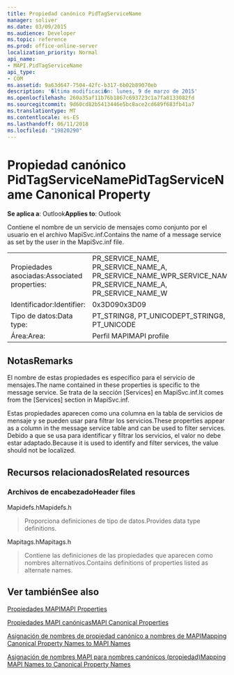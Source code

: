```yaml
---
title: Propiedad canónico PidTagServiceName
manager: soliver
ms.date: 03/09/2015
ms.audience: Developer
ms.topic: reference
ms.prod: office-online-server
localization_priority: Normal
api_name:
- MAPI.PidTagServiceName
api_type:
- COM
ms.assetid: 9a63d647-7504-42fc-b317-6b02b89070eb
description: '�ltima modificaci�n: lunes, 9 de marzo de 2015'
ms.openlocfilehash: 260a35af11b76b1867c693723c1a7fa8133082fd
ms.sourcegitcommit: 9d60cd82b5413446e5bc8ace2cd689f683fb41a7
ms.translationtype: MT
ms.contentlocale: es-ES
ms.lasthandoff: 06/11/2018
ms.locfileid: "19820290"
---
```

# <a name="pidtagservicename-canonical-property"></a><span data-ttu-id="2dec6-103">Propiedad canónico PidTagServiceName</span><span class="sxs-lookup"><span data-stu-id="2dec6-103">PidTagServiceName Canonical Property</span></span>

  
  
<span data-ttu-id="2dec6-104">**Se aplica a**: Outlook</span><span class="sxs-lookup"><span data-stu-id="2dec6-104">**Applies to**: Outlook</span></span> 
  
<span data-ttu-id="2dec6-105">Contiene el nombre de un servicio de mensajes como conjunto por el usuario en el archivo MapiSvc.inf.</span><span class="sxs-lookup"><span data-stu-id="2dec6-105">Contains the name of a message service as set by the user in the MapiSvc.inf file.</span></span>
  
|||
|:-----|:-----|
|<span data-ttu-id="2dec6-106">Propiedades asociadas:</span><span class="sxs-lookup"><span data-stu-id="2dec6-106">Associated properties:</span></span>  <br/> |<span data-ttu-id="2dec6-107">PR_SERVICE_NAME, PR_SERVICE_NAME_A, PR_SERVICE_NAME_W</span><span class="sxs-lookup"><span data-stu-id="2dec6-107">PR_SERVICE_NAME, PR_SERVICE_NAME_A, PR_SERVICE_NAME_W</span></span>  <br/> |
|<span data-ttu-id="2dec6-108">Identificador:</span><span class="sxs-lookup"><span data-stu-id="2dec6-108">Identifier:</span></span>  <br/> |<span data-ttu-id="2dec6-109">0x3D09</span><span class="sxs-lookup"><span data-stu-id="2dec6-109">0x3D09</span></span>  <br/> |
|<span data-ttu-id="2dec6-110">Tipo de datos:</span><span class="sxs-lookup"><span data-stu-id="2dec6-110">Data type:</span></span>  <br/> |<span data-ttu-id="2dec6-111">PT_STRING8, PT_UNICODE</span><span class="sxs-lookup"><span data-stu-id="2dec6-111">PT_STRING8, PT_UNICODE</span></span>  <br/> |
|<span data-ttu-id="2dec6-112">Área:</span><span class="sxs-lookup"><span data-stu-id="2dec6-112">Area:</span></span>  <br/> |<span data-ttu-id="2dec6-113">Perfil MAPI</span><span class="sxs-lookup"><span data-stu-id="2dec6-113">MAPI profile</span></span>  <br/> |
   
## <a name="remarks"></a><span data-ttu-id="2dec6-114">Notas</span><span class="sxs-lookup"><span data-stu-id="2dec6-114">Remarks</span></span>

<span data-ttu-id="2dec6-115">El nombre de estas propiedades es específico para el servicio de mensajes.</span><span class="sxs-lookup"><span data-stu-id="2dec6-115">The name contained in these properties is specific to the message service.</span></span> <span data-ttu-id="2dec6-116">Se trata de la sección [Services] en MapiSvc.inf.</span><span class="sxs-lookup"><span data-stu-id="2dec6-116">It comes from the [Services] section in MapiSvc.inf.</span></span>
  
<span data-ttu-id="2dec6-117">Estas propiedades aparecen como una columna en la tabla de servicios de mensaje y se pueden usar para filtrar los servicios.</span><span class="sxs-lookup"><span data-stu-id="2dec6-117">These properties appear as a column in the message service table and can be used to filter services.</span></span> <span data-ttu-id="2dec6-118">Debido a que se usa para identificar y filtrar los servicios, el valor no debe estar adaptado.</span><span class="sxs-lookup"><span data-stu-id="2dec6-118">Because it is used to identify and filter services, the value should not be localized.</span></span>
  
## <a name="related-resources"></a><span data-ttu-id="2dec6-119">Recursos relacionados</span><span class="sxs-lookup"><span data-stu-id="2dec6-119">Related resources</span></span>

### <a name="header-files"></a><span data-ttu-id="2dec6-120">Archivos de encabezado</span><span class="sxs-lookup"><span data-stu-id="2dec6-120">Header files</span></span>

<span data-ttu-id="2dec6-121">Mapidefs.h</span><span class="sxs-lookup"><span data-stu-id="2dec6-121">Mapidefs.h</span></span>
  
> <span data-ttu-id="2dec6-122">Proporciona definiciones de tipo de datos.</span><span class="sxs-lookup"><span data-stu-id="2dec6-122">Provides data type definitions.</span></span>
    
<span data-ttu-id="2dec6-123">Mapitags.h</span><span class="sxs-lookup"><span data-stu-id="2dec6-123">Mapitags.h</span></span>
  
> <span data-ttu-id="2dec6-124">Contiene las definiciones de las propiedades que aparecen como nombres alternativos.</span><span class="sxs-lookup"><span data-stu-id="2dec6-124">Contains definitions of properties listed as alternate names.</span></span>
    
## <a name="see-also"></a><span data-ttu-id="2dec6-125">Ver también</span><span class="sxs-lookup"><span data-stu-id="2dec6-125">See also</span></span>



[<span data-ttu-id="2dec6-126">Propiedades MAPI</span><span class="sxs-lookup"><span data-stu-id="2dec6-126">MAPI Properties</span></span>](mapi-properties.md)
  
[<span data-ttu-id="2dec6-127">Propiedades MAPI canónicas</span><span class="sxs-lookup"><span data-stu-id="2dec6-127">MAPI Canonical Properties</span></span>](mapi-canonical-properties.md)
  
[<span data-ttu-id="2dec6-128">Asignación de nombres de propiedad canónico a nombres de MAPI</span><span class="sxs-lookup"><span data-stu-id="2dec6-128">Mapping Canonical Property Names to MAPI Names</span></span>](mapping-canonical-property-names-to-mapi-names.md)
  
[<span data-ttu-id="2dec6-129">Asignación de nombres MAPI para nombres canónicos (propiedad)</span><span class="sxs-lookup"><span data-stu-id="2dec6-129">Mapping MAPI Names to Canonical Property Names</span></span>](mapping-mapi-names-to-canonical-property-names.md)

